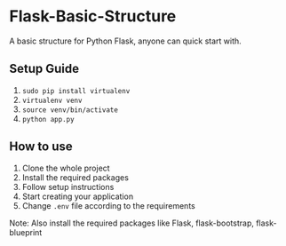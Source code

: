 # Flask-Basic-Structure
A basic structure for Python Flask, anyone can quick start with.

## Setup Guide

1. `sudo pip install virtualenv`
2. `virtualenv venv`
3. `source venv/bin/activate`
4. `python app.py`

## How to use

1. Clone the whole project
2. Install the required packages
3. Follow setup instructions
4. Start creating your application
5. Change `.env` file according to the requirements


Note: Also install the required packages like Flask, flask-bootstrap, flask-blueprint